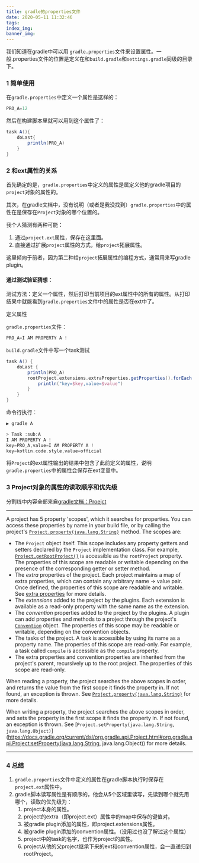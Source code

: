 ```yaml
---
title: gradle的properties文件
date: 2020-05-11 11:32:46
tags:
index_img:
banner_img:
---
```




我们知道在gradle中可以用 `gradle.properties`文件来设置属性。一般.properties文件的位置是定义在和`build.gradle`和`settings.gradle`同级的目录下。



### 1 简单使用

在`gradle.properties`中定义一个属性是这样的：

``` groovy
PRO_A=12
```

然后在构建脚本里就可以用到这个属性了：

``` groovy
task A(){
    doLast{
        println(PRO_A)
    }
}
```



### 2 和ext属性的关系

首先确定的是，`gradle.properties`中定义的属性是属定义他的gradle项目的`project`对象的属性的。

其次，在gradle文档中，没有说明（或者是我没找到）`gradle.properties`中的属性在是保存在`Project`对象的哪个位置的。

我个人猜测有两种可能：

1. 通过`project.ext`属性，保存在这里面。
2. 直接通过扩展`project`属性的方式，给`project`拓展属性。

这里倾向于前者，因为第二种给`project`拓展属性的编程方式，通常用来写gradle plugin。



#### 通过测试验证猜想：

测试方法：定义一个属性，然后打印当前项目的ext属性中的所有的属性。从打印结果中就能看到`gradle.preperties`文件中的属性是否在ext中了。



定义属性

`gradle.properties`文件：

``` groovy
PRO_A=I AM PROPERTY A !
```

`build.gradle`文件中写一个task测试

```groovy
task A() {
    doLast {
        println(PRO_A)
        rootProject.extensions.extraProperties.getProperties().forEach { String key, Object value ->
            println("key=$key,value=$value")
        }
    }
}
```



命令行执行：

```groovy
▶ gradle A

> Task :sub:A
I AM PROPERTY A !
key=PRO_A,value=I AM PROPERTY A !
key=kotlin.code.style,value=official

```

将`Project`的ext属性输出的结果中包含了此前定义的属性，说明`gradle.properties`中的属性会保存在ext变量中。



### 3 Project对象的属性的读取顺序和优先级





分割线中内容全部来自[gradle文档：Proejct](https://docs.gradle.org/current/dsl/org.gradle.api.Project.html#org.gradle.api.Project.properties)

---



A project has 5 property 'scopes', which it searches for properties. You can access these properties by name in your build file, or by calling the project's [`Project.property(java.lang.String)`](https://docs.gradle.org/current/dsl/org.gradle.api.Project.html#org.gradle.api.Project:property(java.lang.String)) method. The scopes are:

- The `Project` object itself. This scope includes any property getters and setters declared by the `Project` implementation class. For example, [`Project.getRootProject()`](https://docs.gradle.org/current/dsl/org.gradle.api.Project.html#org.gradle.api.Project:rootProject) is accessible as the `rootProject` property. The properties of this scope are readable or writable depending on the presence of the corresponding getter or setter method.
- The *extra* properties of the project. Each project maintains a map of extra properties, which can contain any arbitrary name -> value pair. Once defined, the properties of this scope are readable and writable. See [extra properties](https://docs.gradle.org/current/dsl/org.gradle.api.Project.html#org.gradle.api.Project.extraproperties) for more details.
- The *extensions* added to the project by the plugins. Each extension is available as a read-only property with the same name as the extension.
- The *convention* properties added to the project by the plugins. A plugin can add properties and methods to a project through the project's [`Convention`](https://docs.gradle.org/current/javadoc/org/gradle/api/plugins/Convention.html) object. The properties of this scope may be readable or writable, depending on the convention objects.
- The tasks of the project. A task is accessible by using its name as a property name. The properties of this scope are read-only. For example, a task called `compile` is accessible as the `compile` property.
- The extra properties and convention properties are inherited from the project's parent, recursively up to the root project. The properties of this scope are read-only.

When reading a property, the project searches the above scopes in order, and returns the value from the first scope it finds the property in. If not found, an exception is thrown. See [`Project.property(java.lang.String)`](https://docs.gradle.org/current/dsl/org.gradle.api.Project.html#org.gradle.api.Project:property(java.lang.String)) for more details.

When writing a property, the project searches the above scopes in order, and sets the property in the first scope it finds the property in. If not found, an exception is thrown. See [`Project.setProperty(java.lang.String, java.lang.Object)`](https://docs.gradle.org/current/dsl/org.gradle.api.Project.html#org.gradle.api.Project:setProperty(java.lang.String, java.lang.Object)) for more details.

---



### 4 总结

1. `gradle.properties`文件中定义的属性在gradle脚本执行时保存在`project.ext`属性中。
2. gradle脚本读写属性是有顺序的，他会从5个区域里读写，先读到哪个就先用哪个，读取的优先级为：
   1. project本身的属性。
   2. project的extra（即project.ext）属性中的map中保存的键值对。
   3. 被gradle plugin添加的属性，即project.extensions属性。
   4. 被gradle plugin添加的convention属性。（没用过也没了解过这个属性）
   5. project中的task的名字，也作为project的属性。
   6. project从他的父project继承下来的ext和convention属性，会一直递归到rootProject。

